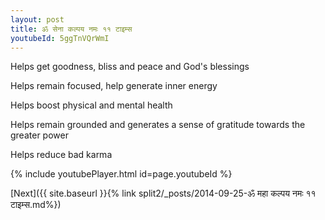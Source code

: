```yaml
---
layout: post
title: ॐ सेना कल्पय नमः ११ टाइम्स
youtubeId: 5ggTnVQrWmI
---
```

 
 
Helps get goodness, bliss and peace and God's blessings
 
Helps remain focused, help generate inner energy 
 
Helps boost physical and mental health 
 
Helps remain grounded and generates a sense of gratitude towards the greater power 
 
Helps reduce bad karma
 
 
 
 


{% include youtubePlayer.html id=page.youtubeId %}
 
[Next]({{ site.baseurl }}{% link  split2/_posts/2014-09-25-ॐ महा कल्पय नमः ११ टाइम्स.md%})
 
